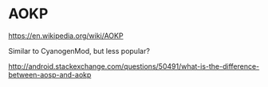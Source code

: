 # AOKP

<https://en.wikipedia.org/wiki/AOKP>

Similar to CyanogenMod, but less popular?

<http://android.stackexchange.com/questions/50491/what-is-the-difference-between-aosp-and-aokp>
